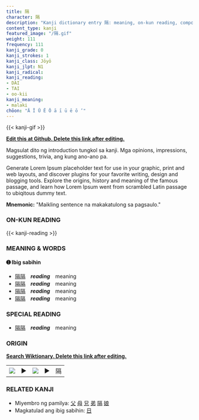 ```yaml
---
title: 隔
character: 隔
description: "Kanji dictionary entry 隔: meaning, on-kun reading, compounds, origin, related kanji"
content_type: kanji
featured_image: "/隔.gif"
weight: 111
frequency: 111
kanji_grade: 0
kanji_strokes: 1
kanji_class: Jōyō
kanji_jlpt: N1
kanji_radical: 
kanji_reading: 
- DAI
- TAI
- oo-kii
kanji_meaning:
- malaki
chōon: "Ā Ī Ū Ē Ō ā ī ū ē ō ’"
---
```

[//]: # (Don't edit the line below. Kanji animated GIF code is automatically generated.)
{{< kanji-gif >}}

[//]: # (Edit below this line.)

**[Edit this at Github. Delete this link after editing.](https://github.com/tim0g/tim/tree/main/content/kanji/隔/index.md)**

Magsulat dito ng introduction tungkol sa kanji. Mga opinions, impressions, suggestions, trivia, ang kung ano-ano pa.

Generate Lorem Ipsum placeholder text for use in your graphic, print and web layouts, and discover plugins for your favorite writing, design and blogging tools. Explore the origins, history and meaning of the famous passage, and learn how Lorem Ipsum went from scrambled Latin passage to ubiqitous dummy text.
 
**Mnemonic:** "Maikling sentence na makakatulong sa pagsaulo."

### ON-KUN READING

[//]: # (Don't edit the line below. ON-KUN READING code is automatically generated.)
{{< kanji-reading >}}

### MEANING & WORDS

#### ➊ **Ibig sabihin**
  - [隔](../隔)[隔](../隔)　***reading***　meaning
  - [隔](../隔)[隔](../隔)　***reading***　meaning
  - [隔](../隔)[隔](../隔)　***reading***　meaning
  - [隔](../隔)[隔](../隔)　***reading***　meaning

### SPECIAL READING
  - [隔](../隔)[隔](../隔)　***reading***　meaning

### ORIGIN

**[Search Wiktionary. Delete this link after editing.](https://wiktionary.org/wiki/隔)**
<table class="kanji-table"><tr><td>
<img src="60px-隔-bronze.svg.png">
</td><td>▶</td><td>
<img src="60px-隔-oracle.svg.png">
</td><td>▶</td>
<td class="kanji-origin">隔</td>
</tr></table>

### RELATED KANJI
- Miyembro ng pamilya: [父](../父) [母](../母) [兄](../兄) [弟](../弟) [隔](../隔) [娘](../娘)
- Magkatulad ang ibig sabihin: [日](../日)
